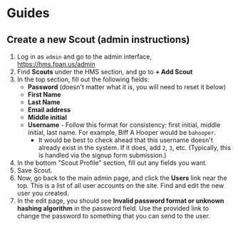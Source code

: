 # Guides

## Create a new Scout (admin instructions)

1. Log in as `admin` and go to the admin interface, https://hms.fpan.us/admin
2. Find **Scouts** under the HMS section, and go to **+ Add Scout**
3. In the top section, fill out the following fields:
    - **Password** (doesn't matter what it is, you will need to reset it below)
    - **First Name**
    - **Last Name** 
    - **Email address**
    - **Middle initial**
    - **Username** - Follow this format for consistency: first initial, middle initial, last name. For example, Biff A Hooper would be `bahooper`.
        - It would be best to check ahead that this username doesn't already exist in the system. If it does, add `2`, `3`, etc. (Typically, this is handled via the signup form submission.)
4. In the bottom "Scout Profile" section, fill out any fields you want.
5. Save Scout.
6. Now, go back to the main admin page, and click the **Users** link near the top. This is a list of all user accounts on the site. Find and edit the new user you created.
7. In the edit page, you should see **Invalid password format or unknown hashing algorithm** in the password field. Use the provided link to change the password to something that you can send to the user.